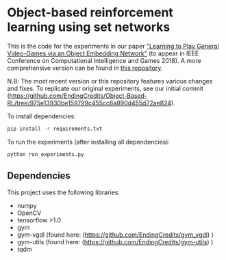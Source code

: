 # Object-based reinforcement learning using set networks

This is the code for the experiments in our paper ["Learning to Play General Video-Games via an Object Embedding Network"](https://arxiv.org/abs/1803.05262) (to appear in IEEE Conference on Computational Intelligence and Games 2018). A more comprehensive version can be found in [this repository](https://github.com/EndingCredits/Neural-Episodic-Control).

N.B: The most recent version or this repository features various changes and fixes. To replicate our original experiments, see our initial commit (https://github.com/EndingCredits/Object-Based-RL/tree/975e13930be159799c455cc6a890d455d72ae824).

To install dependencies:
```bash
pip install -r requirements.txt
```

To run the experiments (after installing all dependencies):
```bash
python run_experiments.py
```

## Dependencies

This project uses the following libraries:
* numpy 
* OpenCV
* tensorflow >1.0
* gym
* gym-vgdl (found here: (https://github.com/EndingCredits/gym_vgdl) )
* gym-utils (found here: (https://github.com/EndingCredits/gym-utils) )
* tqdm
